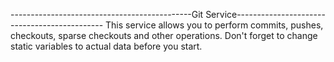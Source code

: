 
---------------------------------------------Git Service---------------------------------------------
This service allows you to perform commits, pushes, checkouts, sparse checkouts and other operations.
Don't forget to change static variables to actual data before you start.
